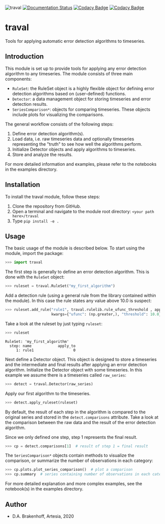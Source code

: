 ![traval](https://github.com/ArtesiaWater/traval/workflows/traval/badge.svg)
[![Documentation Status](https://readthedocs.org/projects/traval/badge/?version=latest)](https://traval.readthedocs.io/en/latest/?badge=latest)
[![Codacy Badge](https://app.codacy.com/project/badge/Grade/0e1b55b9220e4d21b4018e5554e9379e)](https://www.codacy.com/gh/ArtesiaWater/traval/dashboard?utm_source=github.com&amp;utm_medium=referral&amp;utm_content=ArtesiaWater/traval&amp;utm_campaign=Badge_Grade)
[![Codacy Badge](https://app.codacy.com/project/badge/Coverage/0e1b55b9220e4d21b4018e5554e9379e)](https://www.codacy.com/gh/ArtesiaWater/traval/dashboard?utm_source=github.com&utm_medium=referral&utm_content=ArtesiaWater/traval&utm_campaign=Badge_Coverage)

# traval

Tools for applying automatic error detection algorithms to timeseries.

## Introduction

This module is set up to provide tools for applying any error detection 
algorithm to any timeseries. The module consists of three main components:

-   `RuleSet`: the RuleSet object is a highly flexible object for defining error detection algorithms based on (user-defined) functions.
-   `Detector`: a data management object for storing timeseries and error detection results.
-   `SeriesComparison*`: objects for comparing timeseries. These objects include plots for visualizing the comparisons.

The general workflow consists of the following steps:

1.  Define error detection algorithm(s).
2.  Load data, i.e. raw timeseries data and optionally timeseries representing the "truth" to see how well the algorithms perform.
3.  Initialize Detector objects and apply algorithms to timeseries.
4.  Store and analyze the results.

For more detailed information and examples, please refer to the notebooks in 
the examples directory.

## Installation

To install the traval module, follow these steps:

1.  Clone the repository from GitHub.
2.  Open a terminal and navigate to the module root directory: `<your path here>/traval`
3.  Type `pip install -e .`

## Usage

The basic usage of the module is described below. To start using the module, 
import the package:

```python
>>> import traval
```

The first step is generally to define an error detection algorithm. This is 
done with the `RuleSet` object:

```python
>>> ruleset = traval.RuleSet("my_first_algorithm")
```

Add a detection rule (using a general rule from the library contained within 
the module). In this case the rule states any value above 10.0 is suspect:

```python
>>> ruleset.add_rule("rule1", traval.rulelib.rule_ufunc_threshold , apply_to=0, 
                     kwargs={"ufunc": (np.greater,), "threshold": 10.0})
```

Take a look at the ruleset by just typing `ruleset`:

```python
>>> ruleset
```

```text
RuleSet: 'my_first_algorithm'
  step: name            apply_to
     1: rule1                  0
```

Next define a Detector object. This object is designed to store a timeseries 
and the intermediate and final results after applying an error detection 
algorithm. Initialize the Detector object with some timeseries. In this example 
we assume there is a timeseries called `raw_series`:

```python
>>> detect = traval.Detector(raw_series)
```

Apply our first algorithm to the timeseries.

```python
>>> detect.apply_ruleset(ruleset)
```

By default, the result of each step in the algorithm is compared to the 
original series and stored in the `detect.comparisons` attribute. Take a 
look at the comparison between the raw data and the result of the error 
detection algorithm. 

Since we only defined one step, step 1 represents the final result.

```python
>>> cp = detect.comparisons[1]  # result of step 1 = final result
```

The `SeriesComparison*` objects contain methods to visualize the comparison, 
or summarize the number of observations in each category:

```python
>>> cp.plots.plot_series_comparison()  # plot a comparison
>>> cp.summary  # series containing number of observations in each category
```

For more detailed explanation and more complex examples, see the notebook(s) 
in the examples directory.

## Author

-   D.A. Brakenhoff, Artesia, 2020
